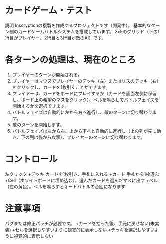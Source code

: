 
# カードゲーム・テスト
説明
Inscryptionの複製を作成するプロジェクトです（開発中）。
基本的なターン制のカードゲームバトルシステムを搭載しています。
3x5のグリッド（下の1行目がプレイヤー、2行目と3行目が敵のAI）です。

# 各ターンの処理は、現在のところ
1. プレイヤーのターンが開始される。
2. プレイヤーはマウスでプレイヤーのデッキ（左）またはリスのデッキ（右）をクリックし、カードを1枚引くことができます。
3. プレイヤーは、カードをボードにプレイするか（カードを画面左側に保留し、ボード上の希望のマスをクリック）、ベルを鳴らしてバトルフェイズを開始するかを選択できます。
4. バトルフェイズは自動的に左から右へ進行し、敵のターンに切り替わります。
5. 敵のターンを開始します。
6. バトルフェイズは左から右、上から下へと自動的に進行し（上の列が先に動き、下の列は後から攻撃）、プレイヤーのターンに切り替わります。

# コントロール
左クリック
+デッキ カードを1枚引き、手札に入れる
+カード 手札から1枚選ぶ
+Cell（ホワイトボードに埋め込む）。選んだカードを選んだマスに出す
+ベル（左の黄色）。ベルを鳴らすとオートバトルの合図になります

# 注意事項
バグまたは修正パッチが必要です。
+カードを拾った後、手元に戻せない(未実装)
+セルを選択しやすいように視覚的に表示しない
+デッキを選択しやすいように視覚的に表示しない